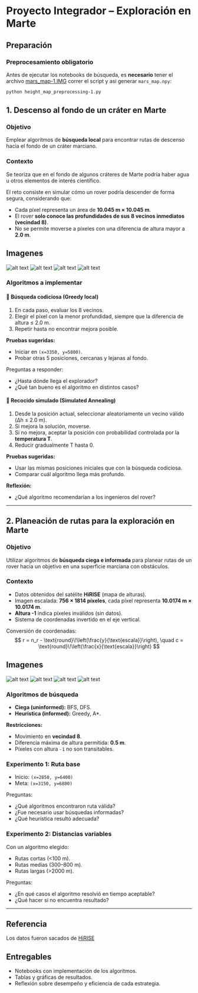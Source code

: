 # Proyecto Integrador – Exploración en Marte

## Preparación
### Preprocesamiento obligatorio

Antes de ejecutar los notebooks de búsqueda, es **necesario** tener el archivo [mars_map-1.IMG](https://drive.google.com/file/d/19Glydt7cA0u81fvxf_JN2infhTuFJozx/view?usp=sharing) correr el script y asi generar `mars_map.npy`:

```bash
python height_map_preprocessing-1.py
```

## 1. Descenso al fondo de un cráter en Marte

### Objetivo
Emplear algoritmos de **búsqueda local** para encontrar rutas de descenso hacia el fondo de un cráter marciano.

### Contexto
Se teoriza que en el fondo de algunos cráteres de Marte podría haber agua u otros elementos de interés científico.

El reto consiste en simular cómo un rover podría descender de forma segura, considerando que:
- Cada píxel representa un área de **10.045 m × 10.045 m**.  
- El rover **solo conoce las profundidades de sus 8 vecinos inmediatos (vecindad 8)**.  
- No se permite moverse a píxeles con una diferencia de altura mayor a **2.0 m**.  

## Imagenes
![alt text](documentos/imagenes/image-4.png)
![alt text](documentos/imagenes/image-5.png)
![alt text](documentos/imagenes/image-6.png)
![alt text](documentos/imagenes/image-7.png)

### Algoritmos a implementar
#### 🔹 Búsqueda codiciosa (Greedy local)
1. En cada paso, evaluar los 8 vecinos.  
2. Elegir el píxel con la menor profundidad, siempre que la diferencia de altura ≤ 2.0 m.  
3. Repetir hasta no encontrar mejora posible.  

**Pruebas sugeridas:**  
- Iniciar en `(x=3350, y=5800)`.  
- Probar otras 5 posiciones, cercanas y lejanas al fondo.  

Preguntas a responder:
- ¿Hasta dónde llega el explorador?  
- ¿Qué tan bueno es el algoritmo en distintos casos?  

#### 🔹 Recocido simulado (Simulated Annealing)
1. Desde la posición actual, seleccionar aleatoriamente un vecino válido (Δh ≤ 2.0 m).  
2. Si mejora la solución, moverse.  
3. Si no mejora, aceptar la posición con probabilidad controlada por la **temperatura T**.  
4. Reducir gradualmente T hasta 0.  

**Pruebas sugeridas:**  
- Usar las mismas posiciones iniciales que con la búsqueda codiciosa.  
- Comparar cuál algoritmo llega más profundo.  

**Reflexión:**  
- ¿Qué algoritmo recomendarían a los ingenieros del rover?  

---

## 2. Planeación de rutas para la exploración en Marte

### Objetivo
Utilizar algoritmos de **búsqueda ciega e informada** para planear rutas de un rover hacia un objetivo en una superficie marciana con obstáculos.

### Contexto
- Datos obtenidos del satélite **HiRISE** (mapa de alturas).  
- Imagen escalada: **756 × 1814 píxeles**, cada píxel representa **10.0174 m × 10.0174 m**.  
- **Altura -1** indica píxeles inválidos (sin datos).  
- Sistema de coordenadas invertido en el eje vertical.  

Conversión de coordenadas:  
$$
r = n_r - \text{round}\!\left(\frac{y}{\text{escala}}\right), 
\quad 
c = \text{round}\!\left(\frac{x}{\text{escala}}\right)
$$

## Imagenes
![alt text](documentos/imagenes/image.png)
![alt text](documentos/imagenes/image-1.png)
![alt text](documentos/imagenes/image-2.png)
![alt text](documentos/imagenes/image-3.png)

### Algoritmos de búsqueda
- **Ciega (uninformed):** BFS, DFS.  
- **Heurística (informed):** Greedy, A*.  

**Restricciones:**  
- Movimiento en **vecindad 8**.  
- Diferencia máxima de altura permitida: **0.5 m**.  
- Píxeles con altura `-1` no son transitables.  

### Experimento 1: Ruta base
- Inicio: `(x=2850, y=6400)`  
- Meta: `(x=3150, y=6800)`  

Preguntas:  
- ¿Qué algoritmos encontraron ruta válida?  
- ¿Fue necesario usar búsquedas informadas?  
- ¿Qué heurística resultó adecuada?  

### Experimento 2: Distancias variables
Con un algoritmo elegido:  
- Rutas cortas (<100 m).  
- Rutas medias (300–800 m).  
- Rutas largas (>2000 m).  

Preguntas:  
- ¿En qué casos el algoritmo resolvió en tiempo aceptable?  
- ¿Qué hacer si no encuentra resultado?  

---
## Referencia
Los datos fueron sacados de [HiRISE](https://www.uahirise.org/dtm/)


## Entregables
- Notebooks con implementación de los algoritmos.  
- Tablas y gráficas de resultados.  
- Reflexión sobre desempeño y eficiencia de cada estrategia.  
